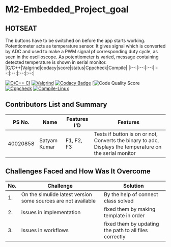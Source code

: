 # M2-Embedded_Project_goal
## HOTSEAT
The buttons have to be switched on before the app starts working.
 Potentiometer acts as temperature sensor. It gives signal which is converted by ADC and used to make a PWM signal pf corresponding duty cycle, as seen in the oscilloscope. 
 As potentiometer is varied, message containing detected temperature is shown in serial monitor.
|C/C++|Valgrind|codacy|score|status|Cppcheck|Compile|
|:--:|:--:|:--:|:--:|:--:|:--:|:--:|

[![C/C++ CI](https://github.com/pavankalyanmedishetty/stepin_embeddeb_c/actions/workflows/c-build.yml/badge.svg)](https://github.com/pavankalyanmedishetty/stepin_embeddeb_c/actions/workflows/c-build.yml)
[![Valgrind](https://github.com/pavankalyanmedishetty/stepin_embeddeb_c/actions/workflows/Valgrind.yml/badge.svg)](https://github.com/pavankalyanmedishetty/stepin_embeddeb_c/actions/workflows/Valgrind.yml)
[![Codacy Badge](https://app.codacy.com/project/badge/Grade/5aa85121faef425d9b7f1b7721a78425)](https://www.codacy.com/gh/pavankalyanmedishetty/stepin_embeddeb_c/dashboard?utm_source=github.com&amp;utm_medium=referral&amp;utm_content=pavankalyanmedishetty/stepin_embeddeb_c&amp;utm_campaign=Badge_Grade)
[![Code Quality Score](https://api.codiga.io/project/30160/score/svg)
 [![Cppcheck](https://github.com/pavankalyanmedishetty/stepin_embeddeb_c/actions/workflows/CodeQuality.yml/badge.svg)](https://github.com/pavankalyanmedishetty/stepin_embeddeb_c/actions/workflows/CodeQuality.yml)
[![Compile-Linux](https://github.com/pavankalyanmedishetty/stepin_embeddeb_c/actions/workflows/Compile.yml/badge.svg)](https://github.com/pavankalyanmedishetty/stepin_embeddeb_c/actions/workflows/Compile.yml)

## Contributors List and Summary

PS No. |  Name               |    Features I'D   | Features |
-------|---------------------|-------------------|----------|
40020858| Satyam Kumar|F1, F2, F3   | Tests if button is on or not, Converts the binary to adc, Displays the temperature on the serial monitor | 
  

## Challenges Faced and How Was It Overcome
| No. | Challenge | Solution
|-----|-----------|--------
|1. | On the simulide latest version some sources are not available| By the help of connect class solved |
|2. | issues in implementation | fixed them by making template in order
|3. | Issues in workflows | fixed them by updating the path to all files correctly
